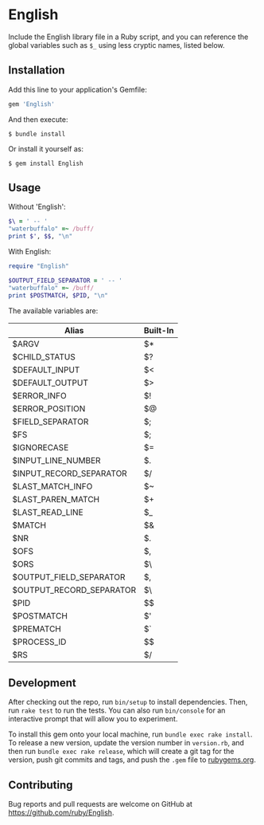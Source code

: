 # English

Include the English library file in a Ruby script, and you can
reference the global variables such as <code>$_</code> using less
cryptic names, listed below.

## Installation

Add this line to your application's Gemfile:

```ruby
gem 'English'
```

And then execute:

    $ bundle install

Or install it yourself as:

    $ gem install English

## Usage

Without 'English':

```ruby
$\ = ' -- '
"waterbuffalo" =~ /buff/
print $', $$, "\n"
```

With English:

```ruby
require "English"

$OUTPUT_FIELD_SEPARATOR = ' -- '
"waterbuffalo" =~ /buff/
print $POSTMATCH, $PID, "\n"
```

The available variables are:

| Alias                    | Built-In |
| -----                    | -------- |
| $ARGV                    |    $*    |
| $CHILD_STATUS            |    $?    |
| $DEFAULT_INPUT           |    $<    |
| $DEFAULT_OUTPUT          |    $>    |
| $ERROR_INFO              |    $!    |
| $ERROR_POSITION          |    $@    |
| $FIELD_SEPARATOR         |    $;    |
| $FS                      |    $;    |
| $IGNORECASE              |    $=    |
| $INPUT_LINE_NUMBER       |    $.    |
| $INPUT_RECORD_SEPARATOR  |    $/    |
| $LAST_MATCH_INFO         |    $~    |
| $LAST_PAREN_MATCH        |    $+    |
| $LAST_READ_LINE          |    $_    |
| $MATCH                   |    $&    |
| $NR                      |    $.    |
| $OFS                     |    $,    |
| $ORS                     |    $\    |
| $OUTPUT_FIELD_SEPARATOR  |    $,    |
| $OUTPUT_RECORD_SEPARATOR |    $\    |
| $PID                     |    $$    |
| $POSTMATCH               |    $'    |
| $PREMATCH                |    $`    |
| $PROCESS_ID              |    $$    |
| $RS                      |    $/    |

## Development

After checking out the repo, run `bin/setup` to install dependencies. Then, run `rake test` to run the tests. You can also run `bin/console` for an interactive prompt that will allow you to experiment.

To install this gem onto your local machine, run `bundle exec rake install`. To release a new version, update the version number in `version.rb`, and then run `bundle exec rake release`, which will create a git tag for the version, push git commits and tags, and push the `.gem` file to [rubygems.org](https://rubygems.org).

## Contributing

Bug reports and pull requests are welcome on GitHub at https://github.com/ruby/English.
